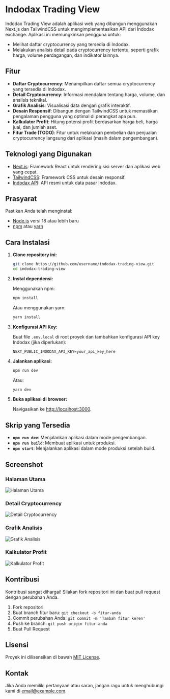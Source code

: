 # Indodax Trading View

Indodax Trading View adalah aplikasi web yang dibangun menggunakan Next.js dan TailwindCSS untuk mengimplementasikan API dari Indodax exchange. Aplikasi ini memungkinkan pengguna untuk:

- Melihat daftar cryptocurrency yang tersedia di Indodax.
- Melakukan analisis detail pada cryptocurrency tertentu, seperti grafik harga, volume perdagangan, dan indikator lainnya.

## Fitur

- **Daftar Cryptocurrency**: Menampilkan daftar semua cryptocurrency yang tersedia di Indodax.
- **Detail Cryptocurrency**: Informasi mendalam tentang harga, volume, dan analisis teknikal.
- **Grafik Analisis**: Visualisasi data dengan grafik interaktif.
- **Desain Responsif**: Dibangun dengan TailwindCSS untuk memastikan pengalaman pengguna yang optimal di perangkat apa pun.
- **Kalkulator Profit**: Hitung potensi profit berdasarkan harga beli, harga jual, dan jumlah aset.
- **Fitur Trade (TODO)**: Fitur untuk melakukan pembelian dan penjualan cryptocurrency langsung dari aplikasi (masih dalam pengembangan).

## Teknologi yang Digunakan

- [Next.js](https://nextjs.org/): Framework React untuk rendering sisi server dan aplikasi web yang cepat.
- [TailwindCSS](https://tailwindcss.com/): Framework CSS untuk desain responsif.
- [Indodax API](https://github.com/btcid/indodax-official-api-docs): API resmi untuk data pasar Indodax.

## Prasyarat

Pastikan Anda telah menginstal:

- [Node.js](https://nodejs.org/) versi 18 atau lebih baru
- [npm](https://www.npmjs.com/) atau [yarn](https://yarnpkg.com/)

## Cara Instalasi

1. **Clone repository ini:**

   ```bash
   git clone https://github.com/username/indodax-trading-view.git
   cd indodax-trading-view
   ```

2. **Instal dependensi:**

   Menggunakan npm:

   ```bash
   npm install
   ```

   Atau menggunakan yarn:

   ```bash
   yarn install
   ```

3. **Konfigurasi API Key:**

   Buat file `.env.local` di root proyek dan tambahkan konfigurasi API key Indodax (jika diperlukan):

   ```env
   NEXT_PUBLIC_INDODAX_API_KEY=your_api_key_here
   ```

4. **Jalankan aplikasi:**

   ```bash
   npm run dev
   ```

   Atau:

   ```bash
   yarn dev
   ```

5. **Buka aplikasi di browser:**

   Navigasikan ke [http://localhost:3000](http://localhost:3000).

## Skrip yang Tersedia

- **`npm run dev`**: Menjalankan aplikasi dalam mode pengembangan.
- **`npm run build`**: Membuat aplikasi untuk produksi.
- **`npm start`**: Menjalankan aplikasi dalam mode produksi setelah build.

## Screenshot

### Halaman Utama

![Halaman Utama](https://via.placeholder.com/800x400?text=Screenshot+Halaman+Utama)

### Detail Cryptocurrency

![Detail Cryptocurrency](https://via.placeholder.com/800x400?text=Screenshot+Detail+Cryptocurrency)

### Grafik Analisis

![Grafik Analisis](https://via.placeholder.com/800x400?text=Screenshot+Grafik+Analisis)

### Kalkulator Profit

![Kalkulator Profit](https://via.placeholder.com/800x400?text=Screenshot+Kalkulator+Profit)

## Kontribusi

Kontribusi sangat dihargai! Silakan fork repositori ini dan buat pull request dengan perubahan Anda.

1. Fork repositori
2. Buat branch fitur baru: `git checkout -b fitur-anda`
3. Commit perubahan Anda: `git commit -m 'Tambah fitur keren'`
4. Push ke branch: `git push origin fitur-anda`
5. Buat Pull Request

## Lisensi

Proyek ini dilisensikan di bawah [MIT License](LICENSE).

## Kontak

Jika Anda memiliki pertanyaan atau saran, jangan ragu untuk menghubungi kami di [email@example.com](mailto:email@example.com).

